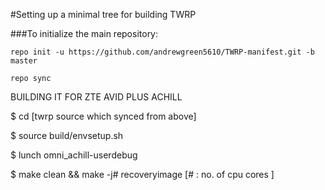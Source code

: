 #Setting up a minimal tree for building TWRP


###To initialize the main repository:

````
repo init -u https://github.com/andrewgreen5610/TWRP-manifest.git -b master
````
```````
repo sync 
```````
BUILDING IT FOR ZTE AVID PLUS ACHILL 

$ cd [twrp source which synced from above]

$ source build/envsetup.sh 

$ lunch omni_achill-userdebug 

$ make clean && make -j# recoveryimage  [# : no. of cpu cores ] 
